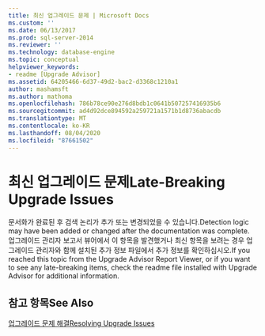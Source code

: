 ```yaml
---
title: 최신 업그레이드 문제 | Microsoft Docs
ms.custom: ''
ms.date: 06/13/2017
ms.prod: sql-server-2014
ms.reviewer: ''
ms.technology: database-engine
ms.topic: conceptual
helpviewer_keywords:
- readme [Upgrade Advisor]
ms.assetid: 64205466-6d37-49d2-bac2-d3368c1210a1
author: mashamsft
ms.author: mathoma
ms.openlocfilehash: 786b78ce90e276d8bdb1c0641b507257416935b6
ms.sourcegitcommit: ad4d92dce894592a259721a1571b1d8736abacdb
ms.translationtype: MT
ms.contentlocale: ko-KR
ms.lasthandoff: 08/04/2020
ms.locfileid: "87661502"
---
```

# <a name="late-breaking-upgrade-issues"></a><span data-ttu-id="f5dac-102">최신 업그레이드 문제</span><span class="sxs-lookup"><span data-stu-id="f5dac-102">Late-Breaking Upgrade Issues</span></span>
  <span data-ttu-id="f5dac-103">문서화가 완료된 후 검색 논리가 추가 또는 변경되었을 수 있습니다.</span><span class="sxs-lookup"><span data-stu-id="f5dac-103">Detection logic may have been added or changed after the documentation was complete.</span></span> <span data-ttu-id="f5dac-104">업그레이드 관리자 보고서 뷰어에서 이 항목을 발견했거나 최신 항목을 보려는 경우 업그레이드 관리자와 함께 설치된 추가 정보 파일에서 추가 정보를 확인하십시오.</span><span class="sxs-lookup"><span data-stu-id="f5dac-104">If you reached this topic from the Upgrade Advisor Report Viewer, or if you want to see any late-breaking items, check the readme file installed with Upgrade Advisor for additional information.</span></span>  
  
## <a name="see-also"></a><span data-ttu-id="f5dac-105">참고 항목</span><span class="sxs-lookup"><span data-stu-id="f5dac-105">See Also</span></span>  
 [<span data-ttu-id="f5dac-106">업그레이드 문제 해결</span><span class="sxs-lookup"><span data-stu-id="f5dac-106">Resolving Upgrade Issues</span></span>](../../../2014/sql-server/install/resolving-upgrade-issues.md)  
  
  
